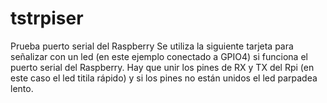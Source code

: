 # tstrpiser
Prueba puerto serial del Raspberry
Se utiliza la siguiente tarjeta para señalizar con un led (en este ejemplo conectado a GPIO4) si funciona el puerto serial del Raspberry.
Hay que unir los pines de RX y TX del Rpi (en este caso el led titila rápido) y si los pines no están unidos el led parpadea lento.
